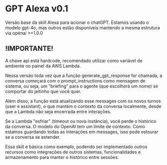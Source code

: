 # GPT Alexa v0.1
Versão base da skill Alexa para acionar o chatGPT. Estamos usando o modelo gpt-4o, mas outros estão disponíveis mantendo a mesma estrutura via openai >=1.0.0

## !IMPORTANTE!
A chave api está hardcode, recomendado utilizar como variável de ambiente no painel da AWS Lambda.

Nessa versão toda vez que a função generate_gpt_response for chamada, a conversa começará com o prompt_instructions como mensagem de sistema, ou seja, um “briefing” para o agente (que escolherá um nome) se comportar do jeitinho que você quer.

Além disso, a função está atualizando esse messages com os novos turnos (user e assistant), o que mantém o contexto da conversa localmente, desde que a Lambda não seja encerrada entre interações.

Se a Lambda "esfriar" (timeout ou nova instância), você perde o histórico da conversa. 
O modelo do OpenAI tem um limite de contexto. Como estamos guardando todas as interações em messages, isso pode estourar se a conversa se estender.

Essa skill é básica como exemplo, podendo ser implementado outros recursos como integrações de outros sistemas, funcionalidades e armazenamento para manter o histórico entre sessões.
